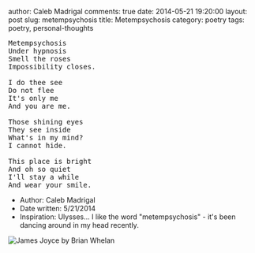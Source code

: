 author: Caleb Madrigal
comments: true
date: 2014-05-21 19:20:00
layout: post
slug: metempsychosis
title: Metempsychosis
category: poetry
tags: poetry, personal-thoughts

<pre>
Metempsychosis
Under hypnosis
Smell the roses
Impossibility closes.

I do thee see
Do not flee
It's only me
And you are me.

Those shining eyes
They see inside
What's in my mind?
I cannot hide.

This place is bright
And oh so quiet
I'll stay a while
And wear your smile.
</pre>

* Author: Caleb Madrigal
* Date written: 5/21/2014
* Inspiration: Ulysses... I like the word "metempsychosis" - it's been dancing around in my head recently.

![James Joyce by Brian Whelan](/images/james_joyce_by_brian_whelan.jpg)

